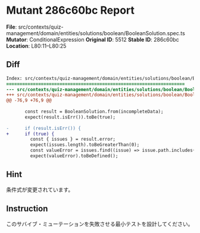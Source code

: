 # Mutant 286c60bc Report

**File**: src/contexts/quiz-management/domain/entities/solutions/boolean/BooleanSolution.spec.ts
**Mutator**: ConditionalExpression
**Original ID**: 5512
**Stable ID**: 286c60bc
**Location**: L80:11–L80:25

## Diff

```diff
Index: src/contexts/quiz-management/domain/entities/solutions/boolean/BooleanSolution.spec.ts
===================================================================
--- src/contexts/quiz-management/domain/entities/solutions/boolean/BooleanSolution.spec.ts	original
+++ src/contexts/quiz-management/domain/entities/solutions/boolean/BooleanSolution.spec.ts	mutated #5512
@@ -76,9 +76,9 @@
 
       const result = BooleanSolution.from(incompleteData);
       expect(result.isErr()).toBe(true);
 
-      if (result.isErr()) {
+      if (true) {
         const { issues } = result.error;
         expect(issues.length).toBeGreaterThan(0);
         const valueError = issues.find((issue) => issue.path.includes("value"));
         expect(valueError).toBeDefined();
```

## Hint

条件式が変更されています。

## Instruction

このサバイブ・ミューテーションを失敗させる最小テストを設計してください。
